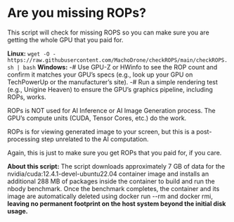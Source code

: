 # Are you missing ROPs?

This script will check for missing ROPS so you can make sure you are getting the whole GPU that you paid for.

**__Linux__:**
```wget -O - https://raw.githubusercontent.com/MachoDrone/checkROPS/main/checkROPS.sh | bash```
**__Windows__:**
-# Use GPU-Z or HWinfo to see the ROP count and confirm it matches your GPU’s specs (e.g., look up your GPU on TechPowerUp or the manufacturer’s site).
-# Run a simple rendering test (e.g., Unigine Heaven) to ensure the GPU’s graphics pipeline, including ROPs, works.

ROPs is NOT used for AI Inference or AI Image Generation process. The GPU’s compute units (CUDA, Tensor Cores, etc.) do the work.

ROPs is for viewing generated image to your screen, but this is a post-processing step unrelated to the AI computation.

Again, this is just to make sure you get ROPs that you paid for, if you care.


**__About this script__:**
The script downloads approximately 7 GB of data for the nvidia/cuda:12.4.1-devel-ubuntu22.04 container image and installs an additional 288 MB of packages inside the container to build and run the nbody benchmark. Once the benchmark completes, the container and its image are automatically deleted using docker run --rm and docker rmi, **leaving no permanent footprint on the host system beyond the initial disk usage.**
